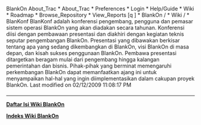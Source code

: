    BlankOn
 About_Trac
    * About_Trac
    * Preferences
    * Login
    * Help/Guide
    * Wiki
    * Roadmap
    * Browse_Repository
    * View_Reports
[q                 ]
    * BlankOn  /
    * Wiki  /
    * BlanKonf
BlanKonf adalah konferensi pengembang, pengguna dan pemasar sistem operasi
BlankOn yang akan diadakan secara tahunan. Konferensi diisi dengan pembawaan
presentasi dan diakhiri dengan kegiatan teknis seputar pengembangan BlankOn.
Presentasi yang dibawakan berkisar tentang apa yang sedang dikembangkan di
BlankOn, visi BlankOn di masa depan, dan kisah sukses penggunaan BlankOn.
Pembawa presentasi ditargetkan beragam mulai dari pengembang hingga kalangan
pemerintahan dan bisnis.
Pihak-pihak yang berminat memengaruhi perkembangan BlankOn dapat memanfaatkan
ajang ini untuk menyampaikan hal-hal yang ingin diimplementasikan dalam cakupan
proyek BlankOn.
Last modified on 02/12/2009 11:08:17 PM
#### 
    
 
 
 
 
 
---
[**Daftar Isi Wiki BlankOn**](/wiki/DaftarIsi/index.html)
 
[**Indeks Wiki BlankOn**](/wiki/Indeks.html)
